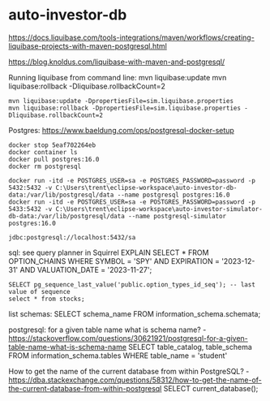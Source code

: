 # auto-investor-db

https://docs.liquibase.com/tools-integrations/maven/workflows/creating-liquibase-projects-with-maven-postgresql.html

https://blog.knoldus.com/liquibase-with-maven-and-postgresql/

Running liquibase from command line:
	mvn liquibase:update
	mvn liquibase:rollback -Dliquibase.rollbackCount=2

	mvn liquibase:update -DpropertiesFile=sim.liquibase.properties
	mvn liquibase:rollback -DpropertiesFile=sim.liquibase.properties -Dliquibase.rollbackCount=2
	
Postgres:
	https://www.baeldung.com/ops/postgresql-docker-setup
	
	docker stop 5eaf702264eb
	docker container ls
	docker pull postgres:16.0
	docker rm postgresql
	
	docker run -itd -e POSTGRES_USER=sa -e POSTGRES_PASSWORD=password -p 5432:5432 -v C:\Users\trent\eclipse-workspace\auto-investor-db-data:/var/lib/postgresql/data --name postgresql postgres:16.0
	docker run -itd -e POSTGRES_USER=sa -e POSTGRES_PASSWORD=password -p 5433:5432 -v C:\Users\trent\eclipse-workspace\auto-investor-simulator-db-data:/var/lib/postgresql/data --name postgresql-simulator postgres:16.0
	
	jdbc:postgresql://localhost:5432/sa
	


sql:
	see query planner in Squirrel
		EXPLAIN SELECT * FROM OPTION_CHAINS WHERE SYMBOL = 'SPY' AND EXPIRATION = '2023-12-31' AND VALUATION_DATE = '2023-11-27';

	SELECT pg_sequence_last_value('public.option_types_id_seq'); -- last value of sequence
	select * from stocks;	
	
list schemas:
	SELECT schema_name
	FROM information_schema.schemata;
	
postgresql: for a given table name what is schema name? - https://stackoverflow.com/questions/30621921/postgresql-for-a-given-table-name-what-is-schema-name
	SELECT table_catalog, table_schema 
	FROM   information_schema.tables 
	WHERE  table_name = 'student'
	
How to get the name of the current database from within PostgreSQL? - https://dba.stackexchange.com/questions/58312/how-to-get-the-name-of-the-current-database-from-within-postgresql
	SELECT current_database();
	